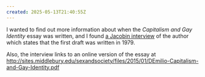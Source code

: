 ```yaml
---
created: 2025-05-13T21:40:55Z
---
```


I wanted to find out more information about when the _Capitalism and Gay Identity_ essay was written, and I found [a Jacobin interview](https://jacobin.com/2020/08/gay-identity-capitalism-lgbt) of the author which states that the first draft was written in 1979.

Also, the interview links to an online version of the essay at http://sites.middlebury.edu/sexandsociety/files/2015/01/DEmilio-Capitalism-and-Gay-Identity.pdf
